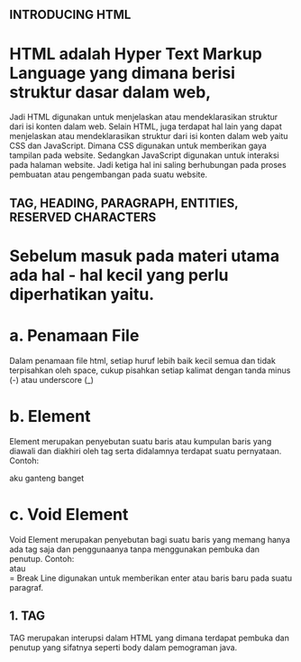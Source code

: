 ## INTRODUCING HTML
   # HTML adalah Hyper Text Markup Language yang dimana berisi struktur dasar dalam web,
Jadi HTML digunakan untuk menjelaskan atau mendeklarasikan struktur dari isi konten dalam web.
Selain HTML, juga terdapat hal lain yang dapat menjelaskan atau mendeklarasikan struktur dari 
isi konten dalam web yaitu CSS dan JavaScript. Dimana CSS digunakan untuk memberikan gaya tampilan
pada website. Sedangkan JavaScript digunakan untuk interaksi pada halaman website. Jadi ketiga hal
ini saling berhubungan pada proses pembuatan atau pengembangan pada suatu website.

## TAG, HEADING, PARAGRAPH, ENTITIES, RESERVED CHARACTERS
   # Sebelum masuk pada materi utama ada hal - hal kecil yang perlu diperhatikan yaitu. 
   #    a. Penamaan File
Dalam penamaan file html, setiap huruf lebih baik kecil semua dan 
tidak terpisahkan oleh space, cukup pisahkan setiap kalimat dengan 
tanda minus (-) atau underscore (_)
        
   #    b. Element
Element merupakan penyebutan suatu baris atau kumpulan baris yang diawali dan diakhiri oleh tag serta didalamnya terdapat suatu pernyataan.
    Contoh:
                <p>aku ganteng banget</p>

   #       c. Void Element
Void Element merupakan penyebutan bagi suatu baris yang memang hanya ada tag saja dan penggunaanya 
tanpa menggunakan pembuka dan penutup.
    Contoh:
                <br> atau <br/> = Break Line digunakan untuk memberikan enter atau baris baru pada suatu paragraf.
        
##    1. TAG
TAG merupakan interupsi dalam HTML yang dimana terdapat pembuka dan penutup yang sifatnya seperti body
dalam pemograman java.




